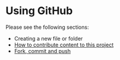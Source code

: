 # Using GitHub

Please see the following sections:
- Creating a new file or folder
- [How to contribute content to this project](https://github.com/CHICAS-Skill-Sharing-Group/Content/blob/master/Using-github/creating-content.md)
- [Fork, commit and push](https://github.com/CHICAS-Skill-Sharing-Group/Content/blob/master/Using-github/Fork-commit-push.md)
